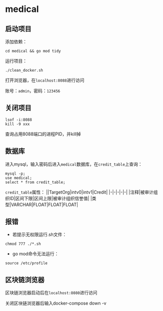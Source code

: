 # medical

## 启动项目

添加依赖：
```
cd medical && go mod tidy
```
运行项目：
```
./clean_docker.sh
```

打开浏览器，在`localhost:8088`进行访问

账号：`admin`，密码：`123456`

## 关闭项目

```
lsof -i:8088 
kill -9 xxx
```
查询占用8088端口的进程PID，并kill掉

## 数据库

进入mysql，输入密码后进入`medical`数据库，在`credit_table`上查询：
```
mysql -p;
use medical;
select * from credit_table;
```

`credit_table`属性：
||TargetOrg|intv0|intv1|Credit|
|-|-|-|-|-|
|注释|被审计组织ID|区间下限|区间上限|被审计组织信誉值|
|类型|VARCHAR|FLOAT|FLOAT|FLOAT|

## 报错

+ 若提示无权限运行.sh文件：
```
chmod 777 ./*.sh
```
+ go mod命令无法运行：
```
source /etc/profile
```

## 区块链浏览器

区块链浏览器启动后在`localhost:8080`进行访问

关闭区块链浏览器后输入docker-compose down -v
